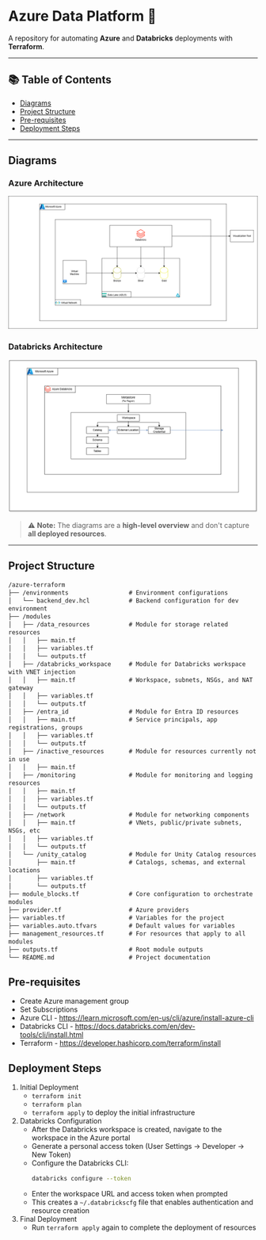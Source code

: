 # Azure Data Platform 🚀

A repository for automating **Azure** and **Databricks** deployments with **Terraform**.

---

## 📚 Table of Contents

- [Diagrams](diagrams)
- [Project Structure](#project-structure)
- [Pre-requisites](#pre-requisites)
- [Deployment Steps](#deployment-steps)

---

## Diagrams

### Azure Architecture
![Azure Diagram](assets/Azure_architecture.png)

### Databricks Architecture
![Databricks Diagram](assets/Databricks_architecture.png)

> ⚠️ **Note:** The diagrams are a **high-level overview** and don't capture **all deployed resources**.

---

## Project Structure

```
/azure-terraform
├── /environments                 # Environment configurations
│   └── backend_dev.hcl           # Backend configuration for dev environment
├── /modules
│   ├── /data_resources           # Module for storage related resources
│   │   ├── main.tf
│   │   ├── variables.tf
│   │   └── outputs.tf
│   ├── /databricks_workspace     # Module for Databricks workspace with VNET injection
│   │   ├── main.tf               # Workspace, subnets, NSGs, and NAT gateway
│   │   ├── variables.tf
│   │   └── outputs.tf
│   ├── /entra_id                 # Module for Entra ID resources
│   │   ├── main.tf               # Service principals, app registrations, groups
│   │   ├── variables.tf
│   │   └── outputs.tf
│   ├── /inactive_resources       # Module for resources currently not in use
│   │   ├── main.tf
│   ├── /monitoring               # Module for monitoring and logging resources
│   │   ├── main.tf
│   │   ├── variables.tf
│   │   └── outputs.tf
│   ├── /network                  # Module for networking components
│   │   ├── main.tf               # VNets, public/private subnets, NSGs, etc
│   │   ├── variables.tf
│   │   └── outputs.tf
│   └── /unity_catalog            # Module for Unity Catalog resources
│       ├── main.tf               # Catalogs, schemas, and external locations
│       ├── variables.tf
│       └── outputs.tf
├── module_blocks.tf              # Core configuration to orchestrate modules
├── provider.tf                   # Azure providers
├── variables.tf                  # Variables for the project
├── variables.auto.tfvars         # Default values for variables
├── management_resources.tf       # For resources that apply to all modules
├── outputs.tf                    # Root module outputs
└── README.md                     # Project documentation

```

## Pre-requisites

- Create Azure management group
- Set Subscriptions
- Azure CLI - https://learn.microsoft.com/en-us/cli/azure/install-azure-cli
- Databricks CLI - https://docs.databricks.com/en/dev-tools/cli/install.html
- Terraform - https://developer.hashicorp.com/terraform/install

## Deployment Steps

1. Initial Deployment
   - `terraform init`
   - `terraform plan`
   - `terraform apply` to deploy the initial infrastructure
2. Databricks Configuration
   - After the Databricks workspace is created, navigate to the workspace in the Azure portal
   - Generate a personal access token (User Settings → Developer → New Token)
   - Configure the Databricks CLI:
     ```bash
     databricks configure --token
     ```
   - Enter the workspace URL and access token when prompted
   - This creates a `~/.databrickscfg` file that enables authentication and resource creation
3. Final Deployment
   - Run `terraform apply` again to complete the deployment of resources
